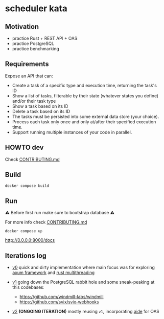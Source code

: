 # scheduler kata

## Motivation

* practice Rust + REST API + OAS
* practice PostgreSQL
* practice benchmarking


## Requirements

Expose an API that can:
* Create a task of a specific type and execution time, returning the task's ID
* Show a list of tasks, filterable by their state (whatever states you define) and/or their task type
* Show a task based on its ID
* Delete a task based on its ID
* The tasks must be persisted into some external data store (your choice).
* Process each task only once and only at/after their specified execution time.
* Support running multiple instances of your code in parallel.


## HOWTO dev

Check [CONTRIBUTING.md](./CONTRIBUTING.md)


## Build

```console
docker compose build
```


## Run

:warning:
Before first run make sure to bootstrap database
:warning:

For more info check [CONTRIBUTING.md](./CONTRIBUTING.md)

```console
docker compose up
```

http://0.0.0.0:8000/docs


## Iterations log

* [v0](https://github.com/mrl5/scheduler-kata/tree/v0) quick and dirty
  implementation where main focus was for exploring [axum
  framework](https://docs.rs/axum/latest/axum/) and [rust
  multithreading](https://kerkour.com/multithreading-in-rust)

* [v1](https://github.com/mrl5/scheduler-kata/tree/v1) going down the
  PostgreSQL rabbit hole and some sneak-peaking at this codebases:
  * https://github.com/windmill-labs/windmill
  * https://github.com/svix/svix-webhooks

* [v2](https://github.com/mrl5/scheduler-kata) **(ONGOING ITERATION)** mostly
  reusing `v1`, incorporating [aide](https://github.com/tamasfe/aide) for OAS
